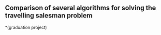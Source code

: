 ## Comparison of several algorithms for solving the travelling salesman problem

*(graduation project)